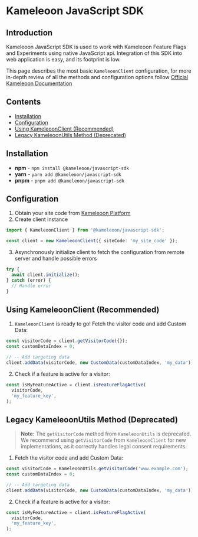 # Kameleoon JavaScript SDK

## Introduction

Kameleoon JavaScript SDK is used to work with Kameleoon Feature Flags and Experiments using native JavaScript api.
Integration of this SDK into web application is easy, and its footprint is low.

This page describes the most basic `KameleoonClient` configuration, for more in-depth review of all the methods and configuration options follow [Official Kameleoon Documentation](https://developers.kameleoon.com/javascript-sdk.html)

## Contents

- [Installation](#installation)
- [Configuration](#configuration)
- [Using KameleoonClient (Recommended)](#using-kameleoonclient-recommended)
- [Legacy KameleoonUtils Method (Deprecated)](#legacy-kameleoonutils-method-deprecated)

## Installation

- **npm** - `npm install @kameleoon/javascript-sdk`
- **yarn** - `yarn add @kameleoon/javascript-sdk`
- **pnpm** - `pnpm add @kameleoon/javascript-sdk`

## Configuration

1. Obtain your site code from [Kameleoon Platform](https://app.kameleoon.com/)
2. Create client instance

```ts
import { KameleoonClient } from '@kameleoon/javascript-sdk';

const client = new KameleoonClient({ siteCode: 'my_site_code' });
```

3. Asynchronously initialize client to fetch the configuration from remote server and handle possible errors

```ts
try {
  await client.initialize();
} catch (error) {
  // Handle error
}
```

## Using KameleoonClient (Recommended)

1. `KameleoonClient` is ready to go! Fetch the visitor code and add Custom Data:

```ts
const visitorCode = client.getVisitorCode({});
const customDataIndex = 0;

// -- Add targeting data
client.addData(visitorCode, new CustomData(customDataIndex, 'my_data'));
```

2. Check if a feature is active for a visitor:

```ts
const isMyFeatureActive = client.isFeatureFlagActive(
  visitorCode,
  'my_feature_key',
);
```

## Legacy KameleoonUtils Method (Deprecated)

> **Note:** The `getVisitorCode` method from `KameleoonUtils` is deprecated. We recommend using `getVisitorCode` from `KameleoonClient` for new implementations, as it correctly handles legal consent requirements.

1. Fetch the visitor code and add Custom Data:

```ts
const visitorCode = KameleoonUtils.getVisitorCode('www.example.com');
const customDataIndex = 0;

// -- Add targeting data
client.addData(visitorCode, new CustomData(customDataIndex, 'my_data'));
```

2. Check if a feature is active for a visitor:

```ts
const isMyFeatureActive = client.isFeatureFlagActive(
  visitorCode,
  'my_feature_key',
);
```
